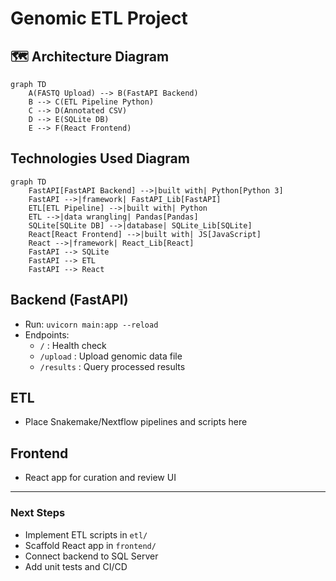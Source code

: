 # Genomic ETL Project

## 🗺️ Architecture Diagram

```mermaid
graph TD
    A(FASTQ Upload) --> B(FastAPI Backend)
    B --> C(ETL Pipeline Python)
    C --> D(Annotated CSV)
    D --> E(SQLite DB)
    E --> F(React Frontend)
```

## Technologies Used Diagram

```mermaid
graph TD
    FastAPI[FastAPI Backend] -->|built with| Python[Python 3]
    FastAPI -->|framework| FastAPI_Lib[FastAPI]
    ETL[ETL Pipeline] -->|built with| Python
    ETL -->|data wrangling| Pandas[Pandas]
    SQLite[SQLite DB] -->|database| SQLite_Lib[SQLite]
    React[React Frontend] -->|built with| JS[JavaScript]
    React -->|framework| React_Lib[React]
    FastAPI --> SQLite
    FastAPI --> ETL
    FastAPI --> React
```

## Backend (FastAPI)
- Run: `uvicorn main:app --reload`
- Endpoints:
  - `/` : Health check
  - `/upload` : Upload genomic data file
  - `/results` : Query processed results

## ETL
- Place Snakemake/Nextflow pipelines and scripts here

## Frontend
- React app for curation and review UI

---

### Next Steps
- Implement ETL scripts in `etl/`
- Scaffold React app in `frontend/`
- Connect backend to SQL Server
- Add unit tests and CI/CD
